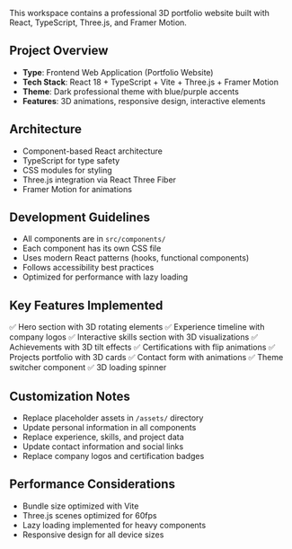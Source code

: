 <!-- Modern 3D Portfolio Website Instructions -->

This workspace contains a professional 3D portfolio website built with React, TypeScript, Three.js, and Framer Motion.

## Project Overview
- **Type**: Frontend Web Application (Portfolio Website)
- **Tech Stack**: React 18 + TypeScript + Vite + Three.js + Framer Motion
- **Theme**: Dark professional theme with blue/purple accents
- **Features**: 3D animations, responsive design, interactive elements

## Architecture
- Component-based React architecture
- TypeScript for type safety
- CSS modules for styling
- Three.js integration via React Three Fiber
- Framer Motion for animations

## Development Guidelines
- All components are in `src/components/`
- Each component has its own CSS file
- Uses modern React patterns (hooks, functional components)
- Follows accessibility best practices
- Optimized for performance with lazy loading

## Key Features Implemented
✅ Hero section with 3D rotating elements
✅ Experience timeline with company logos
✅ Interactive skills section with 3D visualizations
✅ Achievements with 3D tilt effects
✅ Certifications with flip animations
✅ Projects portfolio with 3D cards
✅ Contact form with animations
✅ Theme switcher component
✅ 3D loading spinner

## Customization Notes
- Replace placeholder assets in `/assets/` directory
- Update personal information in all components
- Replace experience, skills, and project data
- Update contact information and social links
- Replace company logos and certification badges

## Performance Considerations
- Bundle size optimized with Vite
- Three.js scenes optimized for 60fps
- Lazy loading implemented for heavy components
- Responsive design for all device sizes
